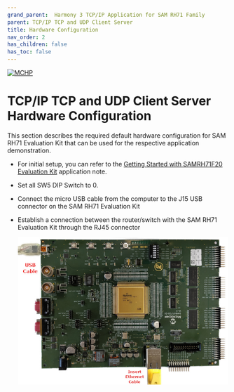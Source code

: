```yaml
---
grand_parent:  Harmony 3 TCP/IP Application for SAM RH71 Family
parent: TCP/IP TCP and UDP Client Server
title: Hardware Configuration
nav_order: 2
has_children: false
has_toc: false
---
```

[![MCHP](https://www.microchip.com/ResourcePackages/Microchip/assets/dist/images/logo.png)](https://www.microchip.com)

# TCP/IP TCP and UDP Client Server Hardware Configuration

This section describes the required default hardware configuration for SAM RH71 Evaluation Kit that can be used for the respective application demonstration.

  * For initial setup, you can refer to the [Getting Started with SAMRH71F20 Evaluation Kit](https://ww1.microchip.com/downloads/en/AppNotes/Getting_Started_with_the_SAMRH71_Microcontroller_DS00003213C.pdf) application note.

  * Set all SW5 DIP Switch to 0.

  * Connect the micro USB cable from the computer to the J15 USB connector on the SAM RH71 Evaluation Kit

  * Establish a connection between the router/switch with the SAM RH71 Evaluation Kit through the RJ45 connector

    ![required_hardware](images/SAM_RH71_EK_USB_ETHERNET.png)
